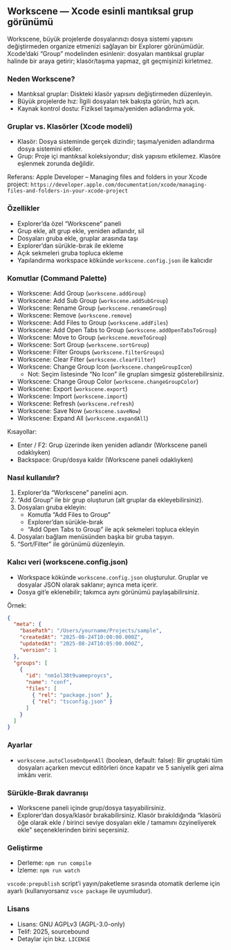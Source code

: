## Workscene — Xcode esinli mantıksal grup görünümü

Workscene, büyük projelerde dosyalarınızı dosya sistemi yapısını değiştirmeden organize etmenizi sağlayan bir Explorer görünümüdür. Xcode’daki “Group” modelinden esinlenir: dosyaları mantıksal gruplar halinde bir araya getirir; klasör/taşıma yapmaz, git geçmişinizi kirletmez.

### Neden Workscene?
- Mantıksal gruplar: Diskteki klasör yapısını değiştirmeden düzenleyin.
- Büyük projelerde hız: İlgili dosyaları tek bakışta görün, hızlı açın.
- Kaynak kontrol dostu: Fiziksel taşıma/yeniden adlandırma yok.

### Gruplar vs. Klasörler (Xcode modeli)
- Klasör: Dosya sisteminde gerçek dizindir; taşıma/yeniden adlandırma dosya sistemini etkiler.
- Grup: Proje içi mantıksal koleksiyondur; disk yapısını etkilemez. Klasöre eşlenmek zorunda değildir.

Referans: Apple Developer – Managing files and folders in your Xcode project: `https://developer.apple.com/documentation/xcode/managing-files-and-folders-in-your-xcode-project`

### Özellikler
- Explorer’da özel “Workscene” paneli
- Grup ekle, alt grup ekle, yeniden adlandır, sil
- Dosyaları gruba ekle, gruplar arasında taşı
- Explorer’dan sürükle-bırak ile ekleme
- Açık sekmeleri gruba topluca ekleme
- Yapılandırma workspace kökünde `workscene.config.json` ile kalıcıdır

### Komutlar (Command Palette)
- Workscene: Add Group (`workscene.addGroup`)
- Workscene: Add Sub Group (`workscene.addSubGroup`)
- Workscene: Rename Group (`workscene.renameGroup`)
- Workscene: Remove (`workscene.remove`)
- Workscene: Add Files to Group (`workscene.addFiles`)
- Workscene: Add Open Tabs to Group (`workscene.addOpenTabsToGroup`)
- Workscene: Move to Group (`workscene.moveToGroup`)
- Workscene: Sort Group (`workscene.sortGroup`)
- Workscene: Filter Groups (`workscene.filterGroups`)
- Workscene: Clear Filter (`workscene.clearFilter`)
- Workscene: Change Group Icon (`workscene.changeGroupIcon`)
  - Not: Seçim listesinde “No Icon” ile grupları simgesiz gösterebilirsiniz.
- Workscene: Change Group Color (`workscene.changeGroupColor`)
- Workscene: Export (`workscene.export`)
- Workscene: Import (`workscene.import`)
- Workscene: Refresh (`workscene.refresh`)
- Workscene: Save Now (`workscene.saveNow`)
- Workscene: Expand All (`workscene.expandAll`)

Kısayollar:
- Enter / F2: Grup üzerinde iken yeniden adlandır (Workscene paneli odaklıyken)
- Backspace: Grup/dosya kaldır (Workscene paneli odaklıyken)

### Nasıl kullanılır?
1) Explorer’da “Workscene” panelini açın.
2) “Add Group” ile bir grup oluşturun (alt gruplar da ekleyebilirsiniz).
3) Dosyaları gruba ekleyin:
   - Komutla “Add Files to Group”
   - Explorer’dan sürükle-bırak
   - “Add Open Tabs to Group” ile açık sekmeleri topluca ekleyin
4) Dosyaları bağlam menüsünden başka bir gruba taşıyın.
5) “Sort/Filter” ile görünümü düzenleyin.

### Kalıcı veri (workscene.config.json)
- Workspace kökünde `workscene.config.json` oluşturulur. Gruplar ve dosyalar JSON olarak saklanır; ayrıca meta içerir.
- Dosya git’e eklenebilir; takımca aynı görünümü paylaşabilirsiniz.

Örnek:

```json
{
  "meta": {
    "basePath": "/Users/yourname/Projects/sample",
    "createdAt": "2025-08-24T10:00:00.000Z",
    "updatedAt": "2025-08-24T10:05:00.000Z",
    "version": 1
  },
  "groups": [
    {
      "id": "nm1ol38t9uameproycs",
      "name": "conf",
      "files": [
        { "rel": "package.json" },
        { "rel": "tsconfig.json" }
      ]
    }
  ]
}
```

### Ayarlar
- `workscene.autoCloseOnOpenAll` (boolean, default: false): Bir gruptaki tüm dosyaları açarken mevcut editörleri önce kapatır ve 5 saniyelik geri alma imkânı verir.

### Sürükle-Bırak davranışı
- Workscene paneli içinde grup/dosya taşıyabilirsiniz.
- Explorer’dan dosya/klasör bırakabilirsiniz. Klasör bırakıldığında “klasörü öğe olarak ekle / birinci seviye dosyaları ekle / tamamını özyineliyerek ekle” seçeneklerinden birini seçersiniz.

### Geliştirme
- Derleme: `npm run compile`
- İzleme: `npm run watch`

`vscode:prepublish` script’i yayın/paketleme sırasında otomatik derleme için ayarlı (kullanıyorsanız `vsce package` ile uyumludur).

### Lisans
- Lisans: GNU AGPLv3 (AGPL-3.0-only)
- Telif: 2025, sourcebound
- Detaylar için bkz. `LICENSE`
